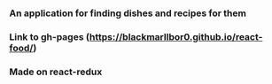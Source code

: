 ### An application for finding dishes and recipes for them

### Link to gh-pages (https://blackmarllbor0.github.io/react-food/)

### Made on react-redux